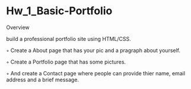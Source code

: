 # Hw_1_Basic-Portfolio

Overview

build a professional portfolio site using HTML/CSS.

◦ Create a About page that has your pic and a pragraph about yourself.

◦ Create a Portfolio page that has some pictures.

◦ And create a Contact page where people can provide thier name, email address and a brief message.